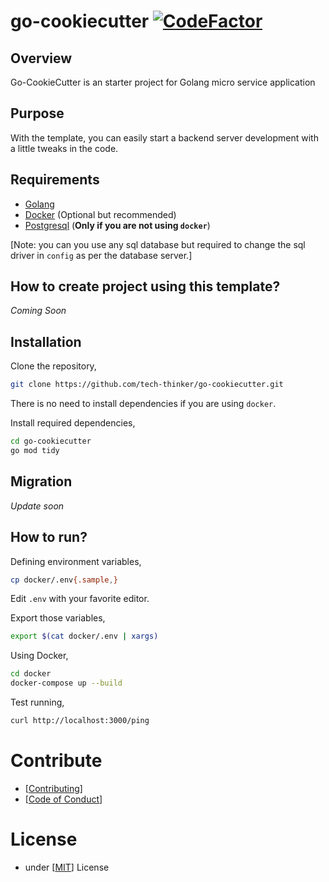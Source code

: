 # go-cookiecutter [![CodeFactor](https://www.codefactor.io/repository/github/tech-thinker/go-cookiecutter/badge/main?s=752e2e187b014d8c50de1ad75867866bdc43aa73)](https://www.codefactor.io/repository/github/tech-thinker/go-cookiecutter/overview/main)

## Overview

Go-CookieCutter is an starter project for Golang micro service application

## Purpose

With the template, you can easily start a backend server development with a little tweaks in the code.

## Requirements

- [Golang](https://golang.org/dl/)
- [Docker](https://docs.docker.com/get-docker/) (Optional but recommended)
- [Postgresql](https://www.postgresql.org/download/) (**Only if you are not using `docker`**)

[Note: you can you use any sql database but required to change the sql driver in `config` as per the database server.]

## How to create project using this template?

_Coming Soon_

## Installation

Clone the repository,

```sh
git clone https://github.com/tech-thinker/go-cookiecutter.git
```

There is no need to install dependencies if you are using `docker`.

Install required dependencies,

```sh
cd go-cookiecutter
go mod tidy
```

## Migration

_Update soon_

## How to run?

Defining environment variables,

```sh
cp docker/.env{.sample,}

```

Edit `.env` with your favorite editor.

Export those variables,

```sh
export $(cat docker/.env | xargs)
```

Using Docker,

```sh
cd docker
docker-compose up --build
```

Test running,

```sh
curl http://localhost:3000/ping
```

# Contribute

- [[Contributing](CONTRIBUTING.md)]
- [[Code of Conduct](CODE_OF_CONDUCT.md)]

# License

- under [[MIT](LICENSE)] License
